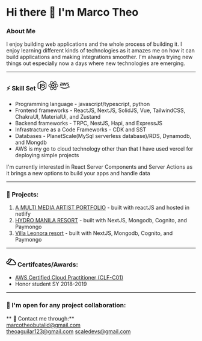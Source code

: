 # Hi there 👋 I'm Marco Theo

### About Me
I enjoy building web applications and the whole process of building it.
I enjoy learning different kinds of technologies as it amazes me on how
it can build applications and making integrations smoother. I'm always trying new things out especially now a days where new technologies are emerging.

---

### ⚡ Skill Set [<img width="26px" src="./images/node-dot-js.svg" />](./images/node-dot-js.svg) [<img width="26px" src="./images/react.svg" />](./images/react.svg) [<img width="26px" src="./images/amazonaws.svg" />](./images/amazonaws.svg)

  * Programming language - javascript/typescript, python
  * Frontend frameworks - ReactJS, NextJS, SolidJS, Vue, TailwindCSS, ChakraUI, MaterialUi, and Zustand
  * Backend frameworks - TRPC, NestJS, Hapi, and ExpressJS
  * Infrastracture as a Code Frameworks - CDK and SST
  * Databases - PlanetScale(MySql serverless database)/RDS, Dynamodb, and Mongdb
  * AWS is my go to cloud technology other than that I have used vercel for deploying simple projects

I'm currently interested in React Server Components and Server Actions as it brings a new options to build your apps and handle data

---

### 🔭 Projects:

1. [A MULTI MEDIA ARTIST PORTFOLIO](https://www.gualbertsansual.com/) - built with reactJS and hosted in netlify
2. [HYDRO MANILA RESORT](https://www.hydroresortmnl.com/) - built with NextJS, Mongodb, Cognito, and Paymongo
3. [Villa Leonora resort](https://villaleonoraresort.com/) - built with NextJS, Mongodb, Cognito, and Paymongo
---

### [<img width="26px" src="./images/iconmonstr-weather-12.svg" />](./images/iconmonstr-weather-12.svg) Certifcates/Awards:

* [AWS Certified Cloud Practitioner (CLF-C01)](https://www.youracclaim.com/badges/fc68ef7f-ee20-41a2-86e0-1e40f614533e/linked_in_profile)
* Honor student SY 2018-2019
---

### 👯 I'm open for any project collaboration:
** 💬 Contact me through:**  
marcotheobutalid@gmail.com  
theoaguilar123@gmail.com
scaledevs@gmail.com
<!--
**mabutalid/mabutalid** is a ✨ _special_ ✨ repository because its `README.md` (this file) appears on your GitHub profile.

Here are some ideas to get you started:

- 🔭 I’m currently working on ...
- 🌱 I’m currently learning ...
- 👯 I’m looking to collaborate on ...
- 🤔 I’m looking for help with ...
- 💬 Ask me about ...
- 📫 How to reach me: ...
- 😄 Pronouns: ...
- ⚡ Fun fact: ...
-->
